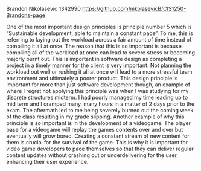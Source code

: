 Brandon Nikolasevic
1342990
https://github.com/nikolasevicB/CIS1250-Brandons-page

One of the most important design principles is principle number 5 which is “Sustainable development, able to maintain a constant pace”. To me, this is referring to laying out the workload across a fair amount of time instead of compiling it all at once. The reason that this is so important is because compiling all of the workload at once can lead to severe stress or becoming majorly burnt out. This is important in software design as completing a project in a timely manner for the client is very important. Not planning the workload out well or rushing it all at once will lead to a more stressful team environment and ultimately a poorer product. This design principle is important for more than just software development though, an example of where I regret not applying this principle was when I was studying for my discrete structures midterm. I had poorly managed my time leading up to mid term and I cramped many, many hours in a matter of 2 days prior to the exam. The aftermath led to me being severely burned out the coming week of the class resulting in my grade slipping. Another example of why this principle is so important is in the development of a videogame. The player base for a videogame will replay the games contents over and over but eventually will grow bored. Creating a constant stream of new content for them is crucial for the survival of the game. This is why it is important for video game developers to pace themselves so that they can deliver regular content updates without crashing out or underdelivering for the user, enhancing their user experience.
